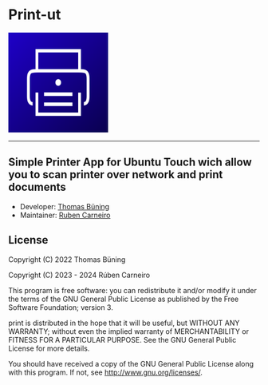 # Print-ut

<img src="./assets/icon.svg" alt="drawing" width="200"/>

__________________________________________

## Simple Printer App for Ubuntu Touch wich allow you to scan printer over network and print documents

- Developer: [Thomas Büning](https://github.com/tbuen/print-ut)
- Maintainer: [Ruben Carneiro](https://github.com/rubencarneiro/print-ut)

## License

Copyright (C) 2022 Thomas Büning

Copyright (C) 2023 - 2024 Rúben Carneiro

This program is free software: you can redistribute it and/or modify
it under the terms of the GNU General Public License as published by
the Free Software Foundation; version 3.

print is distributed in the hope that it will be useful,
but WITHOUT ANY WARRANTY; without even the implied warranty of
MERCHANTABILITY or FITNESS FOR A PARTICULAR PURPOSE.  See the
GNU General Public License for more details.

You should have received a copy of the GNU General Public License
along with this program.  If not, see <http://www.gnu.org/licenses/>.




